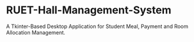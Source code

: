 # RUET-Hall-Management-System
A Tkinter-Based Desktop Application for Student Meal, Payment and Room Allocation Management.

